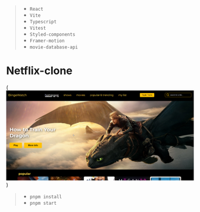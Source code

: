 > - `React`
> - `Vite`
> - `Typescript`
> - `Vitest`
> - `Styled-components`
> - `Framer-motion`
> - `movie-database-api`

# Netflix-clone

(![alt text](image.png))

> - `pnpm install`
> - `pnpm start`
